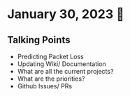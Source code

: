 # January 30, 2023 :duck:

## Talking Points
* Predicting Packet Loss
* Updating Wiki/ Documentation
* What are all the current projects?
* What are the priorities?
* Github Issues/ PRs